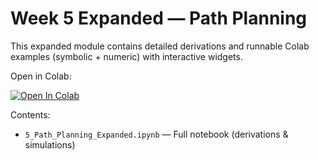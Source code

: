 # Week 5 Expanded — Path Planning

This expanded module contains detailed derivations and runnable Colab examples (symbolic + numeric) with interactive widgets.

Open in Colab:

[![Open In Colab](https://colab.research.google.com/assets/colab-badge.svg)](https://colab.research.google.com/github/Qazi-pk/Robotics-Learning-Roadmap/blob/main/5_Path_Planning_Expanded.ipynb)

Contents:

- `5_Path_Planning_Expanded.ipynb` — Full notebook (derivations & simulations)
